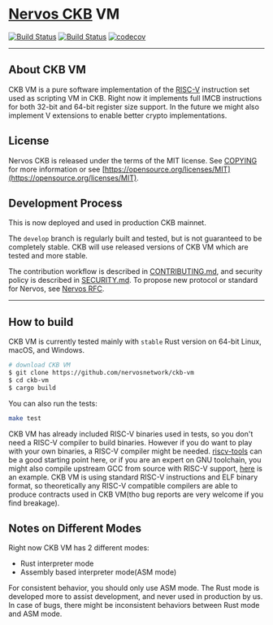 # [Nervos CKB](https://nervos.org) VM

[![Build Status](https://travis-ci.com/nervosnetwork/ckb-vm.svg?branch=master)](https://travis-ci.com/nervosnetwork/ckb-vm)
[![Build Status](https://dev.azure.com/nervosnetwork/ckb-vm/_apis/build/status/nervosnetwork.ckb-vm?branchName=develop)](https://dev.azure.com/nervosnetwork/ckb-vm/_build/latest?definitionId=10&branchName=develop)
[![codecov](https://codecov.io/gh/nervosnetwork/ckb-vm/branch/develop/graph/badge.svg)](https://codecov.io/gh/nervosnetwork/ckb-vm)

---

## About CKB VM

CKB VM is a pure software implementation of the [RISC-V](https://riscv.org/) instruction set used as scripting VM in CKB. Right now it implements full IMCB instructions for both 32-bit and 64-bit register size support. In the future we might also implement V extensions to enable better crypto implementations.

## License

Nervos CKB is released under the terms of the MIT license. See [COPYING](COPYING) for more information or see [https://opensource.org/licenses/MIT](https://opensource.org/licenses/MIT).

## Development Process

This is now deployed and used in production CKB mainnet.

The `develop` branch is regularly built and tested, but is not guaranteed to be completely stable. CKB will use released versions of CKB VM which are tested and more stable.

The contribution workflow is described in [CONTRIBUTING.md](CONTRIBUTING.md), and security policy is described in [SECURITY.md](SECURITY.md). To propose new protocol or standard for Nervos, see [Nervos RFC](https://github.com/nervosnetwork/rfcs).

---

## How to build

CKB VM is currently tested mainly with `stable` Rust version on 64-bit Linux, macOS, and Windows.

```bash
# download CKB VM
$ git clone https://github.com/nervosnetwork/ckb-vm
$ cd ckb-vm
$ cargo build
```

You can also run the tests:

```bash
make test
```

CKB VM has already included RISC-V binaries used in tests, so you don't need a RISC-V compiler to build binaries. However if you do want to play with your own binaries, a RISC-V compiler might be needed. [riscv-tools](https://github.com/riscv/riscv-tools) can be a good starting point here, or if you are an expert on GNU toolchain, you might also compile upstream GCC from source with RISC-V support, [here](./examples/is13.rs) is an example. CKB VM is using standard RISC-V instructions and ELF binary format, so theoretically any RISC-V compatible compilers are able to produce contracts used in CKB VM(tho bug reports are very welcome if you find breakage).

## Notes on Different Modes

Right now CKB VM has 2 different modes:

* Rust interpreter mode
* Assembly based interpreter mode(ASM mode)

For consistent behavior, you should only use ASM mode. The Rust mode is developed more to assist development, and never used in production by us. In case of bugs, there might be inconsistent behaviors between Rust mode and ASM mode.
